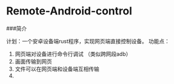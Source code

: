 # Remote-Android-control

###简介

计划：一个安卓设备端rust程序，实现网页端直接控制设备。
功能点： 
1. 网页端对设备进行命令行调试 （类似跨网段adb）
2. 画面传输到网页
3. 文件可以在网页端和设备端互相传输
4.
